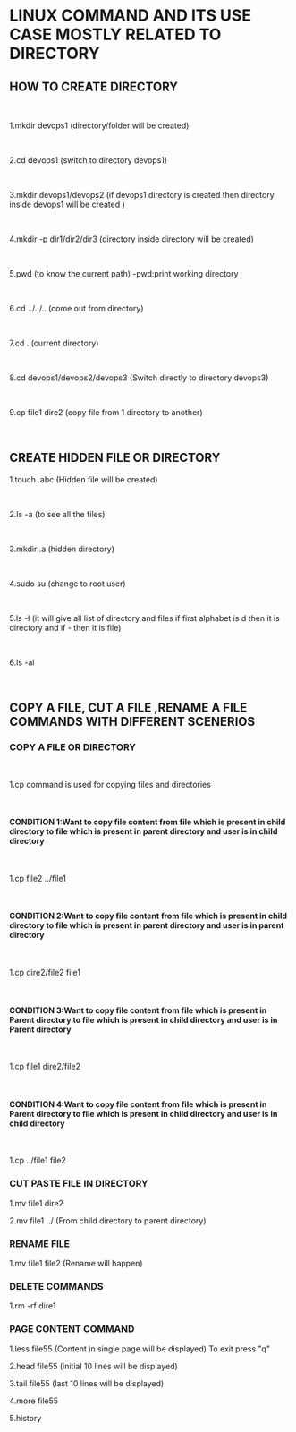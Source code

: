 # LINUX COMMAND AND ITS USE CASE MOSTLY RELATED TO DIRECTORY

## HOW TO CREATE DIRECTORY

<br>

1.mkdir devops1 (directory/folder will be created)

<br>

2.cd devops1 (switch to directory devops1)

<br>

3.mkdir devops1/devops2 (if devops1 directory is created then directory inside devops1 will be created )

<br>

4.mkdir -p dir1/dir2/dir3 (directory inside directory will be created)

<br>

5.pwd (to know the current path) -pwd:print working directory

<br>

6.cd ../../..  (come out from directory)

<br>

7.cd . (current directory)

<br>

8.cd devops1/devops2/devops3  (Switch directly to directory devops3)

<br>

9.cp file1 dire2  (copy file from 1 directory to another)

<br>



## CREATE HIDDEN FILE OR DIRECTORY

1.touch .abc  (Hidden file will be created)

<br>

2.ls -a (to see all the files)

<br>

3.mkdir .a (hidden directory)

<br>

4.sudo su (change to root user)

<br>

5.ls -l (it will give all list of directory and files if first alphabet is d then it is directory and if - then it is file)

<br>

6.ls -al

<br>

## COPY A FILE, CUT A FILE ,RENAME A FILE COMMANDS WITH DIFFERENT SCENERIOS

### COPY A FILE OR DIRECTORY

<br>

1.cp command is used for copying files and directories

<br>

#### CONDITION 1:Want to copy file content from file which is present in child directory to file which is present in parent directory and user is in child directory

<br>

1.cp file2 ../file1

<br>

#### CONDITION 2:Want to copy file content from file which is present in child directory to file which is present in parent directory and user is in parent directory

<br>


1.cp dire2/file2 file1

<br>

#### CONDITION 3:Want to copy file content from file which is present in Parent directory to file which is present in child directory and user is in Parent directory

<br>

1.cp file1 dire2/file2

<br>

#### CONDITION 4:Want to copy file content from file which is present in Parent directory to file which is present in child directory and user is in child directory

<br>

1.cp ../file1 file2

### CUT PASTE FILE IN DIRECTORY

1.mv file1 dire2

2.mv file1 ../  (From child directory to parent directory)

### RENAME FILE

1.mv file1 file2 (Rename will happen)

### DELETE COMMANDS

1.rm -rf dire1

### PAGE CONTENT COMMAND

1.less file55 (Content in single page will be displayed)
   To exit press "q"

2.head file55 (initial 10 lines will be displayed)

3.tail file55 (last 10 lines will be displayed)

4.more file55

5.history